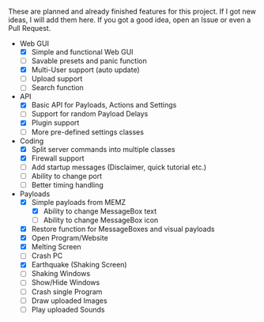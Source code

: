 These are planned and already finished features for this project.
If I got new ideas, I will add them here. If you got a good idea, open an Issue or even a Pull Request.

 - Web GUI
    - [x] Simple and functional Web GUI
    - [ ] Savable presets and panic function
    - [x] Multi-User support (auto update)
    - [ ] Upload support
    - [ ] Search function
 - API
    - [x] Basic API for Payloads, Actions and Settings
    - [ ] Support for random Payload Delays
    - [x] Plugin support
    - [ ] More pre-defined settings classes
 - Coding
    - [x] Split server commands into multiple classes
    - [x] Firewall support
    - [ ] Add startup messages (Disclaimer, quick tutorial etc.)
	- [ ] Ability to change port
	- [ ] Better timing handling
 - Payloads
    - [x] Simple payloads from MEMZ
        - [x] Ability to change MessageBox text
		- [ ] Ability to change MessageBox icon
    - [x] Restore function for MessageBoxes and visual payloads
    - [x] Open Program/Website
    - [x] Melting Screen
    - [ ] Crash PC
    - [x] Earthquake (Shaking Screen)
    - [ ] Shaking Windows
    - [ ] Show/Hide Windows
    - [ ] Crash single Program
    - [ ] Draw uploaded Images
    - [ ] Play uploaded Sounds
